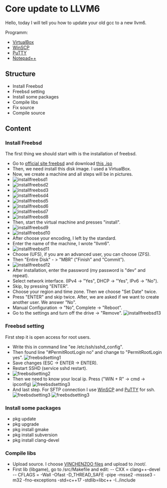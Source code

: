 # Core update to LLVM6
Hello, today I will tell you how to update your old gcc to a new llvm6.

Programm:
 - [VirtualBox](https://www.virtualbox.org/)
 - [WinSCP](https://winscp.net/eng/download.php)
 - [PuTTY](https://www.chiark.greenend.org.uk/~sgtatham/putty/latest.html)
 - [Notepad++](https://notepad-plus-plus.org/download)

## Structure

- Install Freebsd
- Freebsd setting
- Install some packages
- Compile libs
- Fix source
- Compile source

## Content

### Install Freebsd

The first thing we should start with is the installation of freebsd.
 - Go to [official site freebsd](https://download.freebsd.org/ftp/releases/i386/i386/ISO-IMAGES/11.1/) and download [this .iso](https://download.freebsd.org/ftp/releases/i386/i386/ISO-IMAGES/11.1/FreeBSD-11.1-RELEASE-i386-dvd1.iso)
 - Then, we need install this disk image. I used a VirtualBox.
 - Now, we create a machine and all steps will be in pictures.
 - ![installfreebsd1](https://image.prntscr.com/image/DJnt0mv_TXeVtSJT9Uq6cQ.jpeg)
 - ![installfreebsd2](https://image.prntscr.com/image/2ok5_p7IRa6Mp9nfPH48EA.jpeg)
 - ![installfreebsd3](https://image.prntscr.com/image/b-pMiW1_SJamPo9H3m4r1Q.jpeg)
 - ![installfreebsd4](https://image.prntscr.com/image/D1zdIQ47QAaq-h2ZMhRRcA.jpeg)
 - ![installfreebsd5](https://image.prntscr.com/image/AOVOCUEjSzy7dlyM9yHRaw.jpeg)
 - ![installfreebsd6](https://image.prntscr.com/image/AfQc8f7sRVSBpdrKqy_7Og.jpeg)
 - ![installfreebsd7](https://image.prntscr.com/image/TTdQc8aURSyBXVKcjD94qw.jpeg)
 - ![installfreebsd8](https://image.prntscr.com/image/qfz8DnstSzaG3z5sr8hZ8g.jpeg)
 - Then, start the virtual machine and presses "install".
 - ![installfreebsd9](https://image.prntscr.com/image/FMjzQlTMT9uh2lbXOP2kQw.jpeg)
 - ![installfreebsd10](https://image.prntscr.com/image/FMjzQlTMT9uh2lbXOP2kQw.jpeg)
 - After choose your encoding, I left by the standard.
 - Enter the name of the machine, I wrote "llvm6".
 - ![installfreebsd11](https://image.prntscr.com/image/BIHilA_6RAm1_1JxUbXIQg.jpeg)
 - Choose (UFS), if you are an advanced user, you can choose (ZFS).
 - Then "Entire Disk" - > "MBR" ("Finish" and "Commit").
 - ![installfreebsd12](https://image.prntscr.com/image/IxGfs2w7TdyV33d7djYHJA.jpeg)
 - After installation, enter the password (my password is "dev" and repeat).
 - Select network interface. (IPv4 -> "Yes", DHCP -> "Yes", IPv6 -> "No").
 - Skip, by pressing "ENTER".
 - Choose your region and time zone. Then we choose "Set Date" twice.
 - Press "ENTER" and skip twice. After, we are asked if we want to create another user. We answer "No".
 - Manual Configuration -> "No", Complete -> "Reboot".
 - Go to the settings and turn off the drive -> "Remove". ![installfreebsd13](https://image.prntscr.com/image/-9sC639kSZiqiNkfTX7bGw.jpeg)

### Freebsd setting

First step it is open access for root users.
 - Write this in command line "ee /etc/ssh/sshd_config".
 - Then found line "#PermitRootLogin no" and change to "PermitRootLogin yes". ![freebsdsetting1](https://image.prntscr.com/image/f5GWdT7gTkSz6v7uB4kPtA.jpeg)
 - Save changes (ESC -> ENTER -> ENTER).
 - Restart SSHD (service sshd restart).
 - ![freebsdsetting2](https://image.prntscr.com/image/xzwcP0opRvWokA6SHqPH-A.jpeg)
 - Then we need to know your local ip. Press ("WIN + R" -> cmd -> ipconfig) ![freebsdsetting3](https://image.prntscr.com/image/oy7383dxRmm7MsqiL6eqkA.jpeg)
 - And last step. For SFTP connection I use [WinSCP](https://winscp.net/eng/download.php) and [PuTTY](https://www.chiark.greenend.org.uk/~sgtatham/putty/latest.html) for ssh. ![freebsdsetting3](https://image.prntscr.com/image/OA1vTtpyRk6ZtkjBYWMQ9g.jpeg) ![freebsdsetting3](https://image.prntscr.com/image/Pv2AEfNlRXSjMYXilPNxxQ.jpeg)

### Install some packages

 - pkg update
 - pkg upgrade
 - pkg install gmake
 - pkg install subversion
 - pkg install clang-devel

### Compile libs

 - Upload source. I choose [VINCHENZOO files](https://forum.turkmmo.com/konu/3516730-metin2-altyapi-server-files-guncelleme-costume-weapon-slot-effect-aciklar-fix/) and upload to /root/.
 - First lib (libgame), go to /src/Makefile and edit:
 -- CXX	= clang++-devel
 -- CFLAGS = -Wall -Ofast -D_THREAD_SAFE -pipe -msse2 -mssse3 -m32 -fno-exceptions -std=c++17 -stdlib=libc++ -I../include


